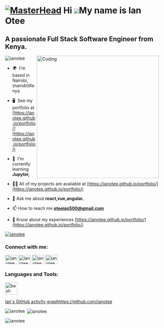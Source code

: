 

[![MasterHead](https://developers.giphy.com/branch/master/static/api-512d36c09662682717108a38bbb5c57d.gif)](https://github.com/ianotee)
Hi ![](https://user-images.githubusercontent.com/18350557/176309783-0785949b-9127-417c-8b55-ab5a4333674e.gif)My name is Ian Otee 
====================================================================================================================================

A passionate Full Stack Software Engineer from Kenya.
--------------------------------------------                   
<img align= "right" alt= "Coding" width="400" src= "https://cdn.dribbble.com/users/1162077/screenshots/3848914/programmer.gif"/>

<p align="left"> <img src="https://komarev.com/ghpvc/?username=ianotee&label=Profile%20views&color=0e75b6&style=flat" alt="ianotee" /> </p>



- 🌍  I'm based in Nairobi, (nairobi)Kenya
- 🖥️  See my portfolio at [https://ianotee.github.io/portfolio/](https://ianotee.github.io/portfolio/)
  
-  🧠  I'm currently learning **Jupyter,**

- 👨‍💻 All of my projects are available at [https://ianotee.github.io/portfolio/](https://ianotee.github.io/portfolio/)

- 💬 Ask me about **react,vue,angular.**

- 📫 How to reach me **oteeian500@gmail.com**

- 📄 Know about my experiences [https://ianotee.github.io/portfolio/](https://ianotee.github.io/portfolio/)



<p align="left"> <a href="https://twitter.com/ianotee" target="blank"><img src="https://img.shields.io/twitter/follow/ianotee?logo=twitter&style=for-the-badge" alt="ianotee" /></a> </p>


<h3 align="left">Connect with me:</h3>
<p align="left">
<a href="https://twitter.com/ianotee" target="blank"><img align="center" src="https://raw.githubusercontent.com/rahuldkjain/github-profile-readme-generator/master/src/images/icons/Social/twitter.svg" alt="ianotee" height="30" width="40" /></a>
<a href="https://linkedin.com/in/ianotee" target="blank"><img align="center" src="https://raw.githubusercontent.com/rahuldkjain/github-profile-readme-generator/master/src/images/icons/Social/linked-in-alt.svg" alt="ianotee" height="30" width="40" /></a>
<a href="https://fb.com/ianotee" target="blank"><img align="center" src="https://raw.githubusercontent.com/rahuldkjain/github-profile-readme-generator/master/src/images/icons/Social/facebook.svg" alt="ianotee" height="30" width="40" /></a>
<a href="https://instagram.com/ianotee" target="blank"><img align="center" src="https://raw.githubusercontent.com/rahuldkjain/github-profile-readme-generator/master/src/images/icons/Social/instagram.svg" alt="ianotee" height="30" width="40" /></a>
</p>

<h3 align="left">Languages and Tools:</h3>
 </a> <a href="https://www.gnu.org/software/bash/" target="_blank" rel="noreferrer"> <img src="https://www.vectorlogo.zone/logos/gnu_bash/gnu_bash-icon.svg" alt="bash" width="40" height="40"/>

[Ian's GitHub activity graph](https://activity-graph.herokuapp.com/graph?username=rishavchanda&&theme=xcode)https://github.com/ianotee

<p><img align="left" src="https://github-readme-stats.vercel.app/api/top-langs?username=rishavchanda&show_icons=true&locale=en&layout=compact&theme=tokyonight" alt="ianotee" /></p>

<p>&nbsp;<img align="center" src="https://github-readme-stats.vercel.app/api?username=ianotee&show_icons=true&locale=en&theme=tokyonight" alt="ianotee" /></p>

<p><img align="center" src="https://github-readme-streak-stats.herokuapp.com/?user=ianotee&&theme=tokyonight" alt="ianotee" /></p>








